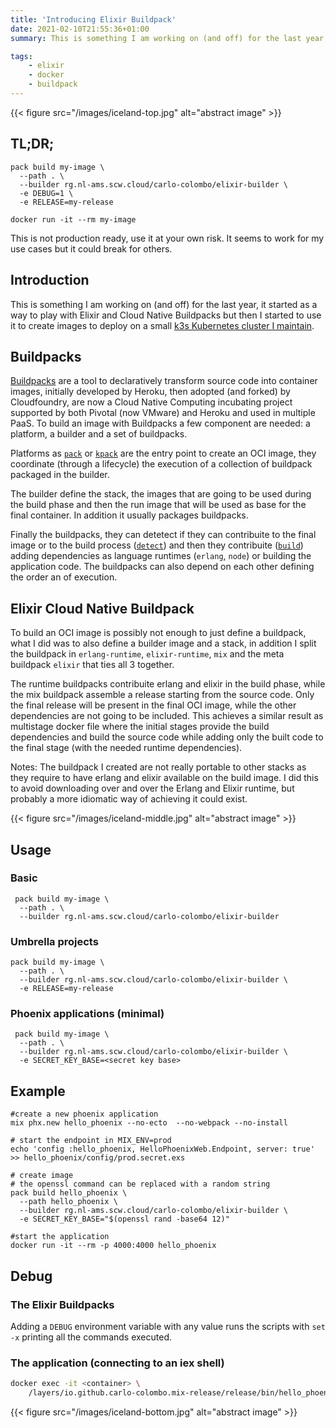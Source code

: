 ```yaml
---
title: 'Introducing Elixir Buildpack'
date: 2021-02-10T21:55:36+01:00
summary: This is something I am working on (and off) for the last year, it started as a way to play with Elixir and Cloud Native Buildpacks but then I started to use it to create images to deploy on a small [k3s Kubernetes cluster I maintain](https://github.com/carlo-colombo/deployment/blob/master/spec/images.yml#L17-L29).

tags:
    - elixir
    - docker
    - buildpack
---
```


{{< figure src="/images/iceland-top.jpg" alt="abstract image" >}}

## TL;DR;

```shell
pack build my-image \
  --path . \
  --builder rg.nl-ams.scw.cloud/carlo-colombo/elixir-builder \
  -e DEBUG=1 \
  -e RELEASE=my-release

docker run -it --rm my-image
```

This is not production ready, use it at your own risk. It seems to work for my use cases but it could break for others.

## Introduction

This is something I am working on (and off) for the last year, it started as a way to play with Elixir and Cloud Native Buildpacks but then I started to use it to create images to deploy on a small [k3s Kubernetes cluster I maintain](https://github.com/carlo-colombo/deployment/blob/master/spec/images.yml#L17-L29).

## Buildpacks

[Buildpacks](https://buildpacks.io/) are a tool to declaratively transform source code into container images, initially developed by Heroku, then adopted (and forked) by Cloudfoundry, are now a Cloud Native Computing incubating project supported by both Pivotal (now VMware) and Heroku and used in multiple PaaS. To build an image with Buildpacks a few component are needed: a platform, a builder and a set of buildpacks.

Platforms as [`pack`](https://github.com/buildpacks/pack) or [`kpack`](https://github.com/pivotal/kpack) are the entry point to create an OCI image, they coordinate (through a lifecycle) the execution of a collection of buildpack packaged in the builder.

The builder define the stack, the images that are going to be used during the build phase and then the run image that will be used as base for the final container. In addition it usually packages buildpacks.

Finally the buildpacks, they can detetect if they can contribuite to the final image or to the build process ([`detect`](https://github.com/carlo-colombo/elixir-buildpacks/blob/master/elixir-runtime/bin/detect)) and then they contribuite ([`build`](https://github.com/carlo-colombo/elixir-buildpacks/blob/master/elixir-runtime/bin/build)) adding dependencies as language runtimes (`erlang`, `node`) or building the application code. The buildpacks can also depend on each other defining the order an of execution.

## Elixir Cloud Native Buildpack

To build an OCI image is possibly not enough to just define a buildpack, what I did was to also define a builder image and a stack, in addition I split the buildpack in `erlang-runtime`, `elixir-runtime`, `mix` and the meta buildpack `elixir` that ties all 3 together.

The runtime buildpacks contribuite erlang and elixir in the build phase, while the mix buildpack assemble a release starting from the source code. Only the final release will be present in the final OCI image, while the other dependencies are not going to be included. This achieves a similar result as multistage docker file where the initial stages provide the build dependencies and build the source code while adding only the built code to the final stage (with the needed runtime dependencies).

Notes: The buildpack I created are not really portable to other stacks as they require to have erlang and elixir available on the build image. I did this to avoid downloading over and over the Erlang and Elixir runtime, but probably a more idiomatic way of achieving it could exist.

{{< figure src="/images/iceland-middle.jpg" alt="abstract image" >}}

## Usage

### Basic

```shell
 pack build my-image \
  --path . \
  --builder rg.nl-ams.scw.cloud/carlo-colombo/elixir-builder
```

### Umbrella projects

```shell
pack build my-image \
  --path . \
  --builder rg.nl-ams.scw.cloud/carlo-colombo/elixir-builder \
  -e RELEASE=my-release
```

### Phoenix applications (minimal)

```shell
 pack build my-image \
  --path . \
  --builder rg.nl-ams.scw.cloud/carlo-colombo/elixir-builder \
  -e SECRET_KEY_BASE=<secret key base>
```

## Example

```shell
#create a new phoenix application
mix phx.new hello_phoenix --no-ecto  --no-webpack --no-install

# start the endpoint in MIX_ENV=prod
echo 'config :hello_phoenix, HelloPhoenixWeb.Endpoint, server: true' >> hello_phoenix/config/prod.secret.exs

# create image
# the openssl command can be replaced with a random string
pack build hello_phoenix \
  --path hello_phoenix \
  --builder rg.nl-ams.scw.cloud/carlo-colombo/elixir-builder \
  -e SECRET_KEY_BASE="$(openssl rand -base64 12)"

#start the application
docker run -it --rm -p 4000:4000 hello_phoenix
```

## Debug

### The Elixir Buildpacks

Adding a `DEBUG` environment variable with any value runs the scripts with `set -x` printing all the commands executed.

### The application (connecting to an iex shell)

```sh
docker exec -it <container> \
    /layers/io.github.carlo-colombo.mix-release/release/bin/hello_phoenix remote
```

{{< figure src="/images/iceland-bottom.jpg" alt="abstract image" >}}
